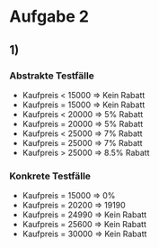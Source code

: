 # Aufgabe 2

## 1)

### Abstrakte Testfälle 
- Kaufpreis < 15000 => Kein Rabatt
- Kaufpreis = 15000 => Kein Rabatt
- Kaufpreis < 20000 => 5% Rabatt
- Kaufpreis = 20000 => 5% Rabatt
- Kaufpreis < 25000 => 7% Rabatt
- Kaufpreis = 25000 => 7% Rabatt
- Kaufpreis > 25000 => 8.5% Rabatt

### Konkrete Testfälle
- Kaufpreis = 15000 => 0%
- Kaufpreis = 20200 => 19190
- Kaufpreis = 24990 => Kein Rabatt
- Kaufpreis = 25600 => Kein Rabatt
- Kaufpreis = 30000 => Kein Rabatt
